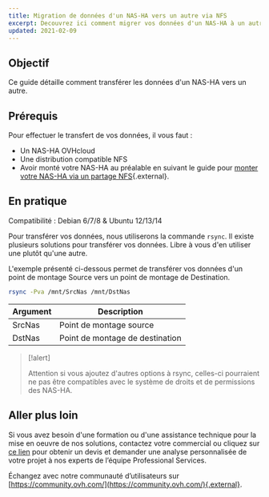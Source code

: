 ```yaml
---
title: Migration de données d'un NAS-HA vers un autre via NFS
excerpt: Decouvrez ici comment migrer vos données d'un NAS-HA à un autre via un partage NFS.
updated: 2021-02-09
---
```


## Objectif

Ce guide détaille comment transférer les données d'un NAS-HA vers un autre. 

## Prérequis

Pour effectuer le transfert de vos données, il vous faut :

- Un NAS-HA OVHcloud
- Une distribution compatible NFS
- Avoir monté votre NAS-HA au préalable en suivant le guide pour [monter votre NAS-HA via un partage NFS](/pages/storage_and_backup/file_storage/ha_nas/nas_nfs){.external}.

## En pratique

Compatibilité : Debian 6/7/8 & Ubuntu 12/13/14

Pour transférer vos données, nous utiliserons la commande `rsync`. Il existe plusieurs solutions pour transférer vos données. Libre à vous d'en utiliser une plutôt qu'une autre.

L'exemple présenté ci-dessous permet de transférer vos données d'un point de montage Source vers un point de montage de Destination.

```sh
rsync -Pva /mnt/SrcNas /mnt/DstNas
```

|Argument|Description|
|---|---|
|SrcNas|Point de montage source|
|DstNas|Point de montage de destination|

> [!alert]
>
> Attention si vous ajoutez d'autres options à rsync, celles-ci pourraient ne pas être compatibles avec le système de droits et de permissions des NAS-HA.
>

## Aller plus loin

Si vous avez besoin d'une formation ou d'une assistance technique pour la mise en oeuvre de nos solutions, contactez votre commercial ou cliquez sur [ce lien](https://www.ovhcloud.com/fr/professional-services/) pour obtenir un devis et demander une analyse personnalisée de votre projet à nos experts de l’équipe Professional Services.

Échangez avec notre communauté d’utilisateurs sur [https://community.ovh.com/](https://community.ovh.com/){.external}.